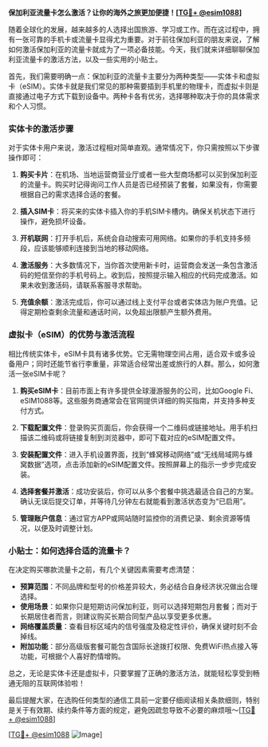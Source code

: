 **保加利亚流量卡怎么激活？让你的海外之旅更加便捷！[[TG💪+ @esim1088](https://t.me/s/esim1088)]**

随着全球化的发展，越来越多的人选择出国旅游、学习或工作。而在这过程中，拥有一张可靠的手机卡或流量卡显得尤为重要。对于前往保加利亚的朋友来说，了解如何激活保加利亚的流量卡就成为了一项必备技能。今天，我们就来详细聊聊保加利亚流量卡的激活方法，以及一些实用的小贴士。

首先，我们需要明确一点：保加利亚的流量卡主要分为两种类型——实体卡和虚拟卡（eSIM）。实体卡就是我们常见的那种需要插到手机里的物理卡，而虚拟卡则是直接通过电子方式下载到设备中。两种卡各有优劣，选择哪种取决于你的具体需求和个人习惯。

### 实体卡的激活步骤

对于实体卡用户来说，激活过程相对简单直观。通常情况下，你只需按照以下步骤操作即可：

1. **购买卡片**：在机场、当地运营商营业厅或者一些大型商场都可以买到保加利亚的流量卡。购买时记得询问工作人员是否已经预装了套餐，如果没有，你需要根据自己的需求选择合适的套餐。

2. **插入SIM卡**：将买来的实体卡插入你的手机SIM卡槽内。确保关机状态下进行操作，避免损坏设备。

3. **开机联网**：打开手机后，系统会自动搜索可用网络。如果你的手机支持多频段，应该能够顺利连接到当地的移动网络。

4. **激活服务**：大多数情况下，当你首次使用新卡时，运营商会发送一条包含激活码的短信至你的手机号码上。收到后，按照提示输入相应的代码完成激活。如果未收到激活码，请联系客服寻求帮助。

5. **充值余额**：激活完成后，你可以通过线上支付平台或者实体店为账户充值。记得定期检查剩余流量和通话时间，以免超出限额产生额外费用。

### 虚拟卡（eSIM）的优势与激活流程

相比传统实体卡，eSIM卡具有诸多优势。它无需物理空间占用，适合双卡或多设备用户；同时还能节省行李重量，非常适合经常出差或旅行的人群。那么，如何激活一张eSIM卡呢？

1. **购买eSIM卡**：目前市面上有许多提供全球漫游服务的公司，比如Google Fi、eSIM1088等。这些服务商通常会在官网提供详细的购买指南，并支持多种支付方式。

2. **下载配置文件**：登录购买页面后，你会获得一个二维码或链接地址。用手机扫描该二维码或将链接复制到浏览器中，即可下载对应的eSIM配置文件。

3. **安装配置文件**：进入手机设置界面，找到“蜂窝移动网络”或“无线局域网与蜂窝数据”选项，点击添加新的eSIM配置文件。按照屏幕上的指示一步步完成安装。

4. **选择套餐并激活**：成功安装后，你可以从多个套餐中挑选最适合自己的方案。确认无误后提交订单，并等待几分钟左右就能看到激活状态变为“已启用”。

5. **管理账户信息**：通过官方APP或网站随时监控你的消费记录、剩余资源等情况，以便及时调整计划。

### 小贴士：如何选择合适的流量卡？

在决定购买哪款流量卡之前，有几个关键因素需要考虑清楚：

- **预算范围**：不同品牌和型号的价格差异较大，务必结合自身经济状况做出合理选择。
- **使用场景**：如果你只是短期访问保加利亚，则可以选择短期包月套餐；而对于长期居住者而言，则建议购买长期合同型产品以享受更多优惠。
- **网络覆盖质量**：查看目标区域内的信号强度及稳定性评价，确保关键时刻不会掉线。
- **附加功能**：部分高级版套餐可能包含国际长途拨打权限、免费WiFi热点接入等功能，可根据个人喜好酌情增购。

总之，无论是实体卡还是虚拟卡，只要掌握了正确的激活方法，就能轻松享受到畅通无阻的互联网体验啦！

最后提醒大家，在选购任何类型的通信工具前一定要仔细阅读相关条款细则，特别是关于有效期、续约条件等方面的规定，避免因疏忽导致不必要的麻烦哦～[[TG💪+ @esim1088](https://t.me/s/esim1088)]

[[TG💪+ @esim1088](https://t.me/s/esim1088) ![Image](https://i.postimg.cc/4NQfJmqS/Snipaste-2025-05-13-00-14-12.png)]